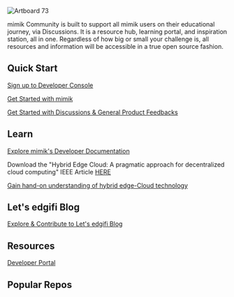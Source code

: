 
![Artboard 73](https://user-images.githubusercontent.com/86588827/203663197-5ecea95c-965c-4aa0-9eba-5e03ea223b27.png)



mimik Community is built to support all mimik users on their educational journey, via Discussions. It is a resource hub, learning portal, and inspiration station, all in one. Regardless of how big or small your challenge is, all resources and information will be accessible in a true open source fashion.


## Quick Start

[Sign up to Developer Console](https://developer.mimik.com)

[Get Started with mimik](https://developer.mimik.com/edgeengine-and-microservices)

[Get Started with Discussions & General Product Feedbacks](https://github.com/edgeEngine/Community/discussions)


## Learn 

[Explore mimik's Developer Documentation](https://devdocs.mimik.com) 

Download the "Hybrid Edge Cloud: A pragmatic approach for decentralized cloud computing" IEEE Article  [HERE](https://mimik.com/hybrid-edge-cloud-a-pragmatic-approach-for-decentralized-cloud-computing/)

[Gain hand-on understanding of hybrid edge-Cloud technology](https://developer.mimik.com/complementary-courses/)



## Let's edgifi Blog 

[Explore & Contribute to Let's edgifi Blog](https://mimik.com/lets-edgifi-blog)


## Resources 

[Developer Portal](https://developer.mimik.com)

## Popular Repos 


